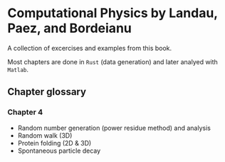 # Computational Physics by Landau, Paez, and Bordeianu

A collection of excercises and examples from this book.

Most chapters are done in `Rust` (data generation) and later analyed with `Matlab`.

## Chapter glossary

### Chapter 4

- Random number generation (power residue method) and analysis
- Random walk (3D)
- Protein folding (2D & 3D)
- Spontaneous particle decay
